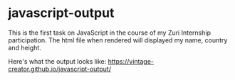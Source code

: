 # javascript-output
This is the first task on JavaScript in the course of my Zuri Internship participation. The html file when rendered will displayed my name, country and height.


Here's what the output looks like: https://vintage-creator.github.io/javascript-output/
